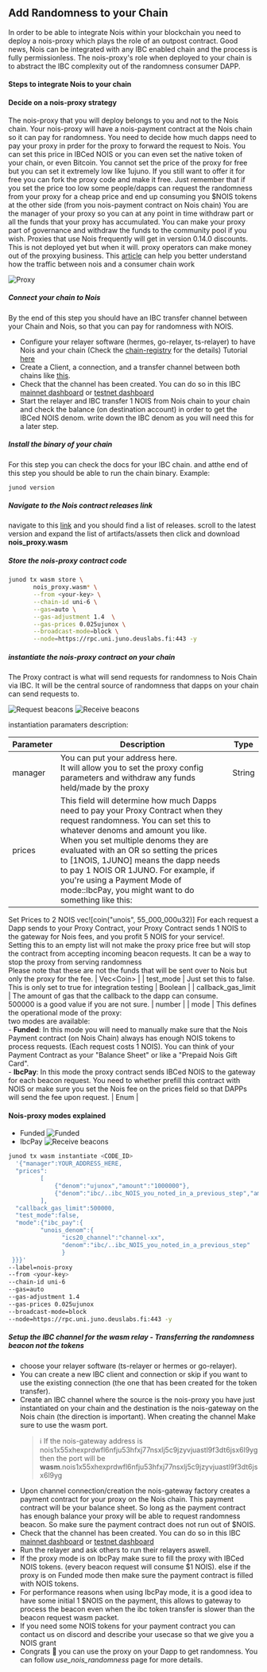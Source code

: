 ## Add Randomness to your Chain

In order to be able to integrate Nois within your blockchain you need to deploy
a nois-proxy which plays the role of an outpost contract. Good news, Nois can be
integrated with any IBC enabled chain and the process is fully permissionless.
The nois-proxy's role when deployed to your chain is to abstract the IBC
complexity out of the randomness consumer DAPP.

#### Steps to integrate Nois to your chain

#### Decide on a nois-proxy strategy

The nois-proxy that you will deploy belongs to you and not to the Nois chain.
Your nois-proxy will have a nois-payment contract at the Nois chain so it can
pay for randomness. You need to decide how much dapps need to pay your proxy in
prder for the proxy to forward the request to Nois. You can set this price in
IBCed NOIS or you can even set the native token of your chain, or even Bitcoin.
You cannot set the price of the proxy for free but you can set it extremely low
like 1ujuno. If you still want to offer it for free you can fork the proxy code
and make it free. Just remember that if you set the price too low some
people/dapps can request the randomness from your proxy for a cheap price and
end up consuming you $NOIS tokens at the other side (from you nois-payment
contract on Nois chain) You are the manager of your proxy so you can at any
point in time withdraw part or all the funds that your proxy has accumulated.
You can make your proxy part of governance and withdraw the funds to the
community pool if you wish. Proxies that use Nois frequently will get in version
0.14.0 discounts. This is not deployed yet but when it will. proxy operators can
make money out of the proxying business. This
[article](https://scripta.network/@noislabs/ccc968a7-991a-4eef-a603-725c814fe6c7)
can help you better understand how the traffic between nois and a consumer chain
work

![Proxy](img/nois-proxy.png)

##### Connect your chain to Nois

By the end of this step you should have an IBC transfer channel between your
Chain and Nois, so that you can pay for randomness with NOIS.

- Configure your relayer software (hermes, go-relayer, ts-relayer) to have Nois
  and your chain (Check the
  [chain-registry](https://github.com/cosmos/chain-registry/tree/master/nois)
  for the details) Tutorial [here](https://docs.nois.network/node_operators/operate_relayer.html)
- Create a Client, a connection, and a transfer channel between both chains like [this](https://docs.nois.network/node_operators/operate_relayer.html#set-up-a-new--client-connection-and-channels).
- Check that the channel has been created. You can do so in this IBC
  [mainnet dashboard](https://ibc.nois.network/connections) or
  [testnet dashboard](https://testnet.ibc.nois.network/)
- Start the relayer and IBC transfer 1 NOIS from Nois chain to your chain and
  check the balance (on destination account) in order to get the IBCed NOIS
  denom. write down the IBC denom as you will need this for a later step.

##### Install the binary of your chain

For this step you can check the docs for your IBC chain. and atthe end of this
step you should be able to run the chain binary. Example:

```sh
junod version
```

##### Navigate to the Nois contract releases link

navigate to this [link](https://github.com/noislabs/nois-contracts/releases) and
you should find a list of releases. scroll to the latest version and expand the
list of artifacts/assets then click and download **nois_proxy.wasm**

##### Store the nois-proxy contract code

```sh
junod tx wasm store \
       nois_proxy.wasm* \
       --from <your-key> \
       --chain-id uni-6 \
       --gas=auto \
       --gas-adjustment 1.4  \
       --gas-prices 0.025ujunox \
       --broadcast-mode=block \
       --node=https://rpc.uni.juno.deuslabs.fi:443 -y
```

##### instantiate the nois-proxy contract on your chain

The Proxy contract is what will send requests for randomness to Nois Chain via
IBC. It will be the central source of randomness that dapps on your chain can
send requests to.

![Request beacons](img/proxy-1.png) ![Receive beacons](img/proxy-2.png)

instantiation paramaters description:

| Parameter | Description                                                                                                                                                                                                                                                           | Type   |
| --------- | --------------------------------------------------------------------------------------------------------------------------------------------------------------------------------------------------------------------------------------------------------------------- | ------ |
| manager   | You can put your address here. <br>It will allow you to set the proxy config parameters and withdraw any funds held/made by the proxy                                                                                                                                 | String |
| prices    | This field will determine how much Dapps need to pay your Proxy Contract when they request randomness. You can set this to whatever denoms and amount you like. When you set multiple denoms they are evaluated with an OR so setting the prices to [1NOIS, 1JUNO] means the dapp needs to pay 1 NOIS OR 1JUNO. For example, if you're using a Payment Mode of mode::IbcPay, you might want to do something like this: |

Set Prices to 2 NOIS vec![coin("unois", 55_000_000u32)] For each request a Dapp
sends to your Proxy Contract, your Proxy Contract sends 1 NOIS to the gateway
for Nois fees, and you profit 5 NOIS for your service!.<br>Setting this to an
empty list will not make the proxy price free but will stop the contract from
accepting incoming beacon requests. It can be a way to stop the proxy from
serving randomness <br>Please note that these are not the funds that will be
sent over to Nois but only the proxy for the fee. | Vec\<Coin> | | test_mode |
Just set this to false. This is only set to true for integration testing |
Boolean | | callback_gas_limit | The amount of gas that the callback to the dapp
can consume. <br>500000 is a good value if you are not sure. | number | | mode |
This defines the operational mode of the proxy:<br>two modes are available:
<br> - **Funded**: In this mode you will need to manually make sure that the
Nois Payment contract (on Nois Chain) always has enough NOIS tokens to process
requests. (Each request costs 1 NOIS). You can think of your Payment Contract
as your "Balance Sheet" or like a "Prepaid Nois Gift Card".<br> - **IbcPay**: In
this mode the proxy contract sends IBCed NOIS to the gateway for each beacon
request. You need to whether prefill this contract with NOIS or make sure you
set the Nois fee on the prices field so that DAPPs will send the fee upon
request. | Enum |

#### Nois-proxy modes explained

- Funded ![Funded](img/proxy-funded.png)
- IbcPay ![Receive beacons](img/proxy-ibcpay.png)

```sh
junod tx wasm instantiate <CODE_ID>
  '{"manager":YOUR_ADDRESS_HERE,
  "prices":
         [
             {"denom":"ujunox","amount":"1000000"},
             {"denom":"ibc/..ibc_NOIS_you_noted_in_a_previous_step","amount":"1000000"}
         ],
  "callback_gas_limit":500000,
  "test_mode":false,
  "mode":{"ibc_pay":{
         "unois_denom":{
               "ics20_channel":"channel-xx",
               "denom":"ibc/..ibc_NOIS_you_noted_in_a_previous_step"
               }
 }}}'
--label=nois-proxy
--from <your-key>
--chain-id uni-6
--gas=auto
--gas-adjustment 1.4
--gas-prices 0.025ujunox
--broadcast-mode=block
--node=https://rpc.uni.juno.deuslabs.fi:443 -y
```

##### Setup the IBC channel for the wasm relay - Transferring the randomness beacon not the tokens

- choose your relayer software (ts-relayer or hermes or go-relayer).
- You can create a new IBC client and connection or skip if you want to use the
  existing connection (the one that has been created for the token transfer).
- Create an IBC channel where the source is the nois-proxy you have just
  instantiated on your chain and the destination is the nois-gateway on the Nois
  chain (the direction is important). When creating the channel Make sure to use
  the wasm port.
  > ℹ️ If the nois-gateway address is
  > nois1x55xhexprdwfl6nfju53hfxj77nsxlj5c9jzyvjuastl9f3dt6jsx6l9yg then the
  > port will be
  > **wasm**.nois1x55xhexprdwfl6nfju53hfxj77nsxlj5c9jzyvjuastl9f3dt6jsx6l9yg
- Upon channel connection/creation the nois-gateway factory creates a payment
  contract for your proxy on the Nois chain. This payment contract will be your
  balance sheet. So long as the payment contract has enough balance your proxy
  will be able to request randomness beacon. So make sure the payment contract
  does not run out of $NOIS.
- Check that the channel has been created. You can do so in this IBC
  [mainnet dashboard](https://ibc.nois.network/connections) or
  [testnet dashboard](https://testnet.ibc.nois.network/)
- Run the relayer and ask others to run their relayers aswell.
- If the proxy mode is on IbcPay make sure to fill the proxy with IBCed NOIS
  tokens. (every beacon request will consume $1 NOIS). else if the proxy is on
  Funded mode then make sure the payment contract is filled with NOIS tokens.
- For performance reasons when using IbcPay mode, it is a good idea to have some
  initial 1 $NOIS on the payment, this allows to gateway to process the beacon
  even when the ibc token transfer is slower than the beacon request wasm
  packet.
- If you need some NOIS tokens for your payment contract you can contact us on
  discord and describe your usecase so that we give you a NOIS grant
- Congrats 🎉 you can use the proxy on your Dapp to get randomness. You can
  follow _use_nois_randomness_ page for more details.
